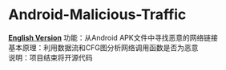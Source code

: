 # Android-Malicious-Traffic
[**English Version**](https://github.com/HeGaofeng/Android-Malicious-Traffic-by-Code-Analysis/blob/master/README-English.md)
功能：从Android APK文件中寻找恶意的网络链接  
基本原理：利用数据流和CFG图分析网络调用函数是否为恶意  
说明：项目结束将开源代码
